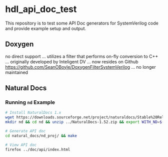 hdl_api_doc_test
================

This repository is to test some API Doc generators for SystemVerilog code and provide example setup and output.

Doxygen
-------

no direct support ... utilizes a filter that performs on-fly conversion to C++ ... originally developed by Inteligent DV
... now resides on Github https://github.com/SeanOBoyle/DoxygenFilterSystemVerilog ... no longer maintained

Natural Docs
------------

### Running `nd` Example ###

```bash
# Install NaturalDocs 1.x
wget https://downloads.sourceforge.net/project/naturaldocs/Stable%20Releases/1.52/NaturalDocs-1.52.zip
mkdir nd && cd nd && unzip ../NaturalDocs-1.52.zip && export WITH_ND=$(pwd)/NaturalDocs

# Generate API doc
cd natural_docs/nd_proj/ && make

# View API doc
firefox ../doc/api/index.html
```

